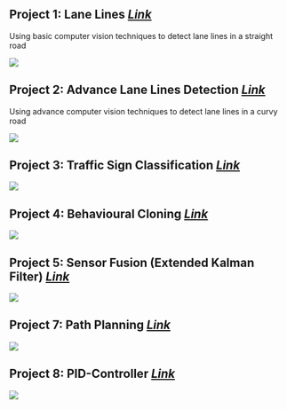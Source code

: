 Project 1: Lane Lines [*Link*](https://github.com/Sardhendu/self-driving-vehicle/tree/master/src/lane_lines)
-----------

Using basic computer vision techniques to detect lane lines in a straight road  

![](https://github.com/Sardhendu/self-driving-vehicle/blob/master/src/lane_lines/images/laneline_output.gif)

Project 2: Advance Lane Lines Detection [*Link*](https://github.com/Sardhendu/self-driving-vehicle/tree/master/src/lane_line_advance)
-----------

Using advance computer vision techniques to detect lane lines in a curvy road

![](https://github.com/Sardhendu/self-driving-vehicle/blob/master/src/lane_line_advance/image/sneak_peak.gif)


Project 3: Traffic Sign Classification [*Link*](https://github.com/Sardhendu/self-driving-vehicle/tree/master/src/traffic_sign_classifier)
-----------

![](https://github.com/Sardhendu/self-driving-vehicle/blob/master/src/traffic_sign_classifier/images/test_images.png)


Project 4: Behavioural Cloning [*Link*](https://github.com/Sardhendu/self-driving-vehicle/tree/master/src/behavioural_cloning)
------------
![](https://github.com/Sardhendu/self-driving-vehicle/blob/master/src/behavioural_cloning/image/sneak_peak.gif)


Project 5: Sensor Fusion (Extended Kalman Filter) [*Link*](https://github.com/Sardhendu/self-driving-vehicle/tree/master/src/sensor_fusion)
------------
![](https://github.com/Sardhendu/self-driving-vehicle/blob/master/src/sensor_fusion/images/sneak_peak.gif)


Project 7: Path Planning [*Link*](https://github.com/Sardhendu/self-driving-vehicle/tree/master/src/path_planning)
------------
![](https://github.com/Sardhendu/self-driving-vehicle/blob/master/src/path_planning/images/sneak_peak.gif)


Project 8: PID-Controller [*Link*](https://github.com/Sardhendu/self-driving-vehicle/tree/master/src/pid_controller)
------------
![](https://github.com/Sardhendu/self-driving-vehicle/blob/master/src/pid_controller/images/sneak_peak.gif)

